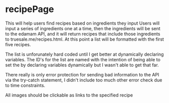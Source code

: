 # recipePage

This will help users find recipes based on ingredients they input
Users will input a series of ingredients one at a time, then the ingredients will be sent to the edamam API, and it will return recipes that include those ingredients to truesale.me/recipes.html. At this point a list will be formatted with the first five recipes.

The list is unforunately hard coded until I get better at dynamically declaring variables. The ID's for the list are named with the intention of being able to set the by declaring variables dynamically but I wasn't able to get that far.

There really is only error protection for sending bad information to the API via the try-catch statement, I didn't include too much other error check due to time constraints.

All images should be clickable as links to the specified recipe
